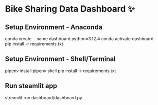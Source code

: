 # Bike Sharing Data Dashboard ✨

## Setup Environment - Anaconda
conda create --name dashboard python=3.12.4
conda activate dashboard
pip install -r requirements.txt

## Setup Environment - Shell/Terminal
pipenv install
pipenv shell
pip install -r requirements.txt

## Run steamlit app
streamlit run dashboard/dashboard.py